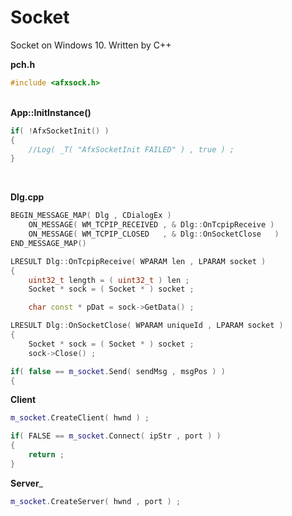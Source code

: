 # Socket
Socket on Windows 10. Written by C++

__pch.h__
```cpp
#include <afxsock.h>
```
&nbsp;&nbsp;    
__App::InitInstance()__
```cpp
if( !AfxSocketInit() )
{
    //Log( _T( "AfxSocketInit FAILED" ) , true ) ;
}
```

&nbsp;&nbsp;  

__Dlg.cpp__
```cpp
BEGIN_MESSAGE_MAP( Dlg , CDialogEx )
	ON_MESSAGE( WM_TCPIP_RECEIVED , & Dlg::OnTcpipReceive ) 
	ON_MESSAGE( WM_TCPIP_CLOSED   , & Dlg::OnSocketClose   )
END_MESSAGE_MAP()
```

```cpp
LRESULT Dlg::OnTcpipReceive( WPARAM len , LPARAM socket )
{
    uint32_t length = ( uint32_t ) len ;
    Socket * sock = ( Socket * ) socket ;

    char const * pDat = sock->GetData() ;
```

```cpp
LRESULT Dlg::OnSocketClose( WPARAM uniqueId , LPARAM socket )
{
	Socket * sock = ( Socket * ) socket ;
	sock->Close() ;
```
    

```cpp
if( false == m_socket.Send( sendMsg , msgPos ) )
{
```
    
__Client__
```cpp
m_socket.CreateClient( hwnd ) ;
```

```cpp
if( FALSE == m_socket.Connect( ipStr , port ) )
{
    return ;
}
```
    
__Server___
```cpp
m_socket.CreateServer( hwnd , port ) ;
```
 
